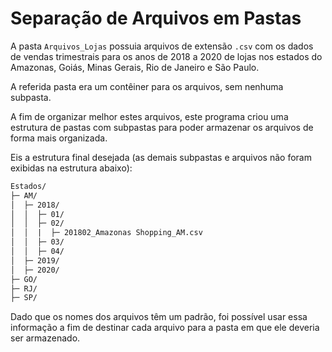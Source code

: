 # Separação de Arquivos em Pastas

A pasta `Arquivos_Lojas` possuia arquivos de extensão `.csv` com os dados de vendas trimestrais para os anos de 2018 a 2020 de lojas nos estados do Amazonas, Goiás, Minas Gerais, Rio de Janeiro e São Paulo.

A referida pasta era um contêiner para os arquivos, sem nenhuma subpasta.

A fim de organizar melhor estes arquivos, este programa criou uma estrutura de pastas com subpastas para poder armazenar os arquivos de forma mais organizada.

Eis a estrutura final desejada (as demais subpastas e arquivos não foram exibidas na estrutura abaixo):

```txt
Estados/
├─ AM/
│  ├─ 2018/
│  │  ├─ 01/
│  │  ├─ 02/
│  │  |  ├─ 201802_Amazonas Shopping_AM.csv
│  │  ├─ 03/
│  │  ├─ 04/
│  ├─ 2019/
│  ├─ 2020/
├─ GO/
├─ RJ/
├─ SP/
```

Dado que os nomes dos arquivos têm um padrão, foi possível usar essa informação a fim de destinar cada arquivo para a pasta em que ele deveria ser armazenado.
